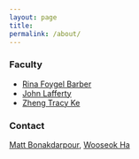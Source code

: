 ```yaml
---
layout: page
title: 
permalink: /about/
---
```

### Faculty
* [Rina Foygel Barber](http://www.stat.uchicago.edu/~rina/)
* [John Lafferty](https://galton.uchicago.edu/~lafferty/)
* [Zheng Tracy Ke](http://galton.uchicago.edu/~zke/)

### Contact

[Matt Bonakdarpour](mailto:mbonakda@gmail.com), [Wooseok Ha](mailto:haywse@gmail.com)
